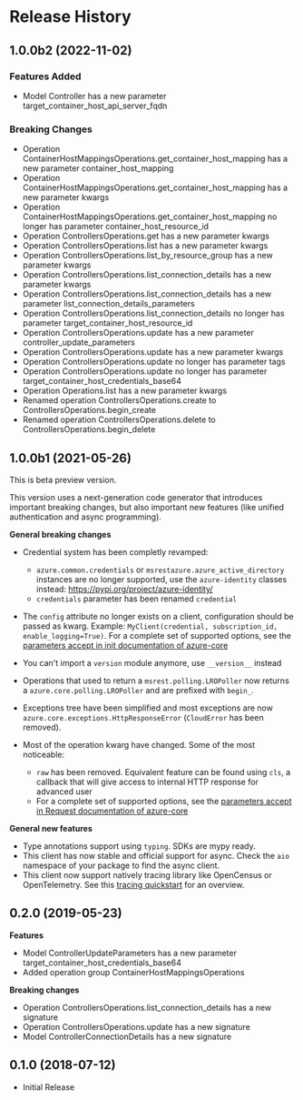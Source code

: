 # Release History

## 1.0.0b2 (2022-11-02)

### Features Added

  - Model Controller has a new parameter target_container_host_api_server_fqdn

### Breaking Changes

  - Operation ContainerHostMappingsOperations.get_container_host_mapping has a new parameter container_host_mapping
  - Operation ContainerHostMappingsOperations.get_container_host_mapping has a new parameter kwargs
  - Operation ContainerHostMappingsOperations.get_container_host_mapping no longer has parameter container_host_resource_id
  - Operation ControllersOperations.get has a new parameter kwargs
  - Operation ControllersOperations.list has a new parameter kwargs
  - Operation ControllersOperations.list_by_resource_group has a new parameter kwargs
  - Operation ControllersOperations.list_connection_details has a new parameter kwargs
  - Operation ControllersOperations.list_connection_details has a new parameter list_connection_details_parameters
  - Operation ControllersOperations.list_connection_details no longer has parameter target_container_host_resource_id
  - Operation ControllersOperations.update has a new parameter controller_update_parameters
  - Operation ControllersOperations.update has a new parameter kwargs
  - Operation ControllersOperations.update no longer has parameter tags
  - Operation ControllersOperations.update no longer has parameter target_container_host_credentials_base64
  - Operation Operations.list has a new parameter kwargs
  - Renamed operation ControllersOperations.create to ControllersOperations.begin_create
  - Renamed operation ControllersOperations.delete to ControllersOperations.begin_delete

## 1.0.0b1 (2021-05-26)

This is beta preview version.

This version uses a next-generation code generator that introduces important breaking changes, but also important new features (like unified authentication and async programming).

**General breaking changes**

- Credential system has been completly revamped:

  - `azure.common.credentials` or `msrestazure.azure_active_directory` instances are no longer supported, use the `azure-identity` classes instead: https://pypi.org/project/azure-identity/
  - `credentials` parameter has been renamed `credential`

- The `config` attribute no longer exists on a client, configuration should be passed as kwarg. Example: `MyClient(credential, subscription_id, enable_logging=True)`. For a complete set of
  supported options, see the [parameters accept in init documentation of azure-core](https://github.com/Azure/azure-sdk-for-python/blob/main/sdk/core/azure-core/CLIENT_LIBRARY_DEVELOPER.md#available-policies)
- You can't import a `version` module anymore, use `__version__` instead
- Operations that used to return a `msrest.polling.LROPoller` now returns a `azure.core.polling.LROPoller` and are prefixed with `begin_`.
- Exceptions tree have been simplified and most exceptions are now `azure.core.exceptions.HttpResponseError` (`CloudError` has been removed).
- Most of the operation kwarg have changed. Some of the most noticeable:

  - `raw` has been removed. Equivalent feature can be found using `cls`, a callback that will give access to internal HTTP response for advanced user
  - For a complete set of
  supported options, see the [parameters accept in Request documentation of azure-core](https://github.com/Azure/azure-sdk-for-python/blob/main/sdk/core/azure-core/CLIENT_LIBRARY_DEVELOPER.md#available-policies)

**General new features**

- Type annotations support using `typing`. SDKs are mypy ready.
- This client has now stable and official support for async. Check the `aio` namespace of your package to find the async client.
- This client now support natively tracing library like OpenCensus or OpenTelemetry. See this [tracing quickstart](https://github.com/Azure/azure-sdk-for-python/tree/main/sdk/core/azure-core-tracing-opentelemetry) for an overview.

## 0.2.0 (2019-05-23)

**Features**

  - Model ControllerUpdateParameters has a new parameter
    target_container_host_credentials_base64
  - Added operation group ContainerHostMappingsOperations

**Breaking changes**

  - Operation ControllersOperations.list_connection_details has a new
    signature
  - Operation ControllersOperations.update has a new signature
  - Model ControllerConnectionDetails has a new signature

## 0.1.0 (2018-07-12)

  - Initial Release
